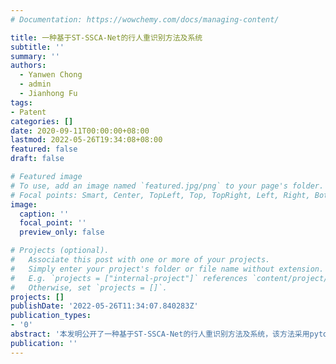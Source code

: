 ```yaml
---
# Documentation: https://wowchemy.com/docs/managing-content/

title: 一种基于ST-SSCA-Net的行人重识别方法及系统
subtitle: ''
summary: ''
authors:
  - Yanwen Chong
  - admin
  - Jianhong Fu
tags:
- Patent
categories: []
date: 2020-09-11T00:00:00+08:00
lastmod: 2022-05-26T19:34:08+08:00
featured: false
draft: false

# Featured image
# To use, add an image named `featured.jpg/png` to your page's folder.
# Focal points: Smart, Center, TopLeft, Top, TopRight, Left, Right, BottomLeft, Bottom, BottomRight.
image:
  caption: ''
  focal_point: ''
  preview_only: false

# Projects (optional).
#   Associate this post with one or more of your projects.
#   Simply enter your project's folder or file name without extension.
#   E.g. `projects = ["internal-project"]` references `content/project/deep-learning/index.md`.
#   Otherwise, set `projects = []`.
projects: []
publishDate: '2022-05-26T11:34:07.840283Z'
publication_types:
- '0'
abstract: '本发明公开了一种基于ST‑SSCA‑Net的行人重识别方法及系统，该方法采用pytorch构建网络，利用Yolov3算法对视频中的行人进行定位与跟踪，裁剪出Yolov3算法提取的行人范围，将此范围图片送入基于ST‑SSCA‑Net的行人重识别算法对此行人与图片库行人身份进行对比识别，辅以边缘段高清视频摄像头、实时可视化系统进行系统构建。相对比同类行人重识别算法，本发明加强了注意力机制的获取，提高了模型准确率。同时本发明设计了一种加强的三元组损失用于模型训练，对模型聚类效果有较大提升'
publication: ''
---
```

